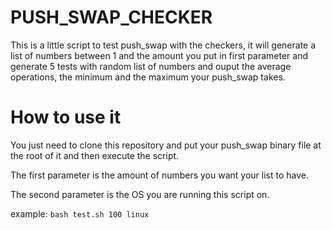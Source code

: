 # PUSH_SWAP_CHECKER

This is a little script to test push_swap with the checkers, it will generate a list of numbers between 1 and the amount you put in first parameter and generate
5 tests with random list of numbers and ouput the average operations, the minimum and the maximum your push_swap takes.

# How to use it

You just need to clone this repository and put your push_swap binary file at the root of it and then execute the script.

The first parameter is the amount of numbers you want your list to have.

The second parameter is the OS you are running this script on.

example:
``bash test.sh 100 linux``

